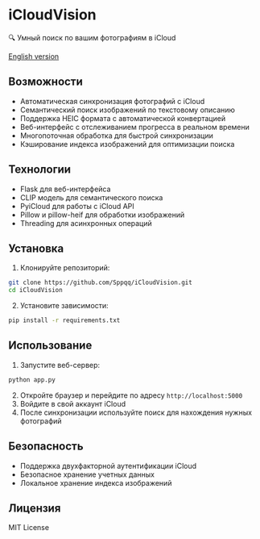 # iCloudVision

🔍 Умный поиск по вашим фотографиям в iCloud

[English version](README.md)

## Возможности
- Автоматическая синхронизация фотографий с iCloud
- Семантический поиск изображений по текстовому описанию
- Поддержка HEIC формата с автоматической конвертацией
- Веб-интерфейс с отслеживанием прогресса в реальном времени
- Многопоточная обработка для быстрой синхронизации
- Кэширование индекса изображений для оптимизации поиска

## Технологии
- Flask для веб-интерфейса
- CLIP модель для семантического поиска
- PyiCloud для работы с iCloud API
- Pillow и pillow-heif для обработки изображений
- Threading для асинхронных операций

## Установка
1. Клонируйте репозиторий:
```bash
git clone https://github.com/Sppqq/iCloudVision.git
cd iCloudVision
```

2. Установите зависимости:
```bash
pip install -r requirements.txt
```

## Использование
1. Запустите веб-сервер:
```bash
python app.py
```

2. Откройте браузер и перейдите по адресу `http://localhost:5000`
3. Войдите в свой аккаунт iCloud
4. После синхронизации используйте поиск для нахождения нужных фотографий

## Безопасность
- Поддержка двухфакторной аутентификации iCloud
- Безопасное хранение учетных данных
- Локальное хранение индекса изображений

## Лицензия
MIT License 